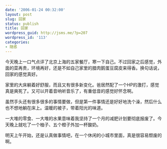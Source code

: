 ```yaml
---
date: '2006-01-24 00:32:00'
layout: post
slug: 回家
status: publish
title: 回家
wordpress_guid: http://jsms.me/?p=207
wordpress_id: '113'
categories:
- 随感
---
```


今天晚上一口气点评了北京上海的五家餐厅，寒一下自己。不过回家之后感觉，外面的菜再贵，环境再好，还是不如自己家里的腊肉鹅蛋豆腐皮来得香。换句话说，回家的感觉真好。


家里的大床躺着好舒服，而且又有很多新变化。爸居然配了一个HP的激打，感觉真是爽死了。又可以开着音响听音乐了，有重低音的感觉好怀念啊。


虽然手头还有很多很多的事情要做，但是第一件事情还是好好地洗个澡，然后什么也不想地躺在床上。温暖的被子，带着阳光的味道。


一大堆的零食、一大堆的水果意味着我坚持了一个月的减肥计划要彻底报废了。今天晚上就吃了一个柚子、五个橙子外加一杯酸奶。


明天上午开始，还是认真做事情吧，在一个休闲的小城市里面，真是很容易颓废的啊。
